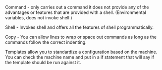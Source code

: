 Command - only carries out a command it does not provide any of the advantages or features that are provided with a shell. (Environmental variables, does not invoke shell )




Shell - Invokes shell and offers all the features of shell programmatically.


Copy - You can allow lines to wrap or space out commands as long as the commands follow the correct indenting.

Templates allow you to standardize a configuration based on the machine.
You can check the machine name and put in a if statement that will say if the template should be run against it.
